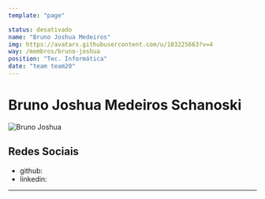 ```yaml
---
template: "page"

status: desativado
name: "Bruno Joshua Medeiros"
img: https://avatars.githubusercontent.com/u/103225663?v=4
way: /membros/bruno-joshua
position: "Tec. Informática"
date: "team team20"
---
```


# Bruno Joshua Medeiros Schanoski

![Bruno Joshua](https://avatars.githubusercontent.com/u/103225663?v=4)

## Redes Sociais
- github:
- linkedin:
***